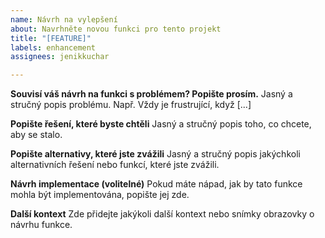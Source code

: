 ```yaml
---
name: Návrh na vylepšení
about: Navrhněte novou funkci pro tento projekt
title: "[FEATURE]"
labels: enhancement
assignees: jenikkuchar

---
```


**Souvisí váš návrh na funkci s problémem? Popište prosím.**
Jasný a stručný popis problému. Např. Vždy je frustrující, když [...]

**Popište řešení, které byste chtěli**
Jasný a stručný popis toho, co chcete, aby se stalo.

**Popište alternativy, které jste zvážili**
Jasný a stručný popis jakýchkoli alternativních řešení nebo funkcí, které jste zvážili.

**Návrh implementace (volitelné)**
Pokud máte nápad, jak by tato funkce mohla být implementována, popište jej zde.

**Další kontext**
Zde přidejte jakýkoli další kontext nebo snímky obrazovky o návrhu funkce.
